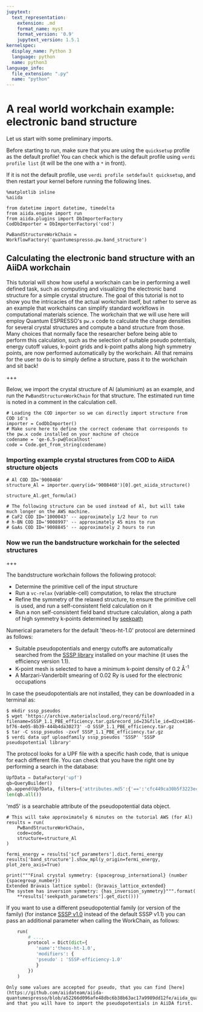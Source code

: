 ```yaml
---
jupytext:
  text_representation:
    extension: .md
    format_name: myst
    format_version: '0.9'
    jupytext_version: 1.5.1
kernelspec:
  display_name: Python 3
  language: python
  name: python3
language_info:
  file_extension: ".py"
  name: "python"
---
```


# A real world workchain example: electronic band structure

Let us start with some preliminary imports.

Before starting to run, make sure that you are using the `quicksetup` profile as the default profile!
You can check which is the default profile using `verdi profile list` (it will be the one with a `*` in front).

If it is not the default profile, use `verdi profile setdefault quicksetup`, and then restart your kernel before running the following lines.

```{code-cell} ipython3
%matplotlib inline
%aiida

from datetime import datetime, timedelta
from aiida.engine import run
from aiida.plugins import DbImporterFactory
CodDbImporter = DbImporterFactory('cod')

PwBandStructureWorkChain = WorkflowFactory('quantumespresso.pw.band_structure')
```

## Calculating the electronic band structure with an AiiDA workchain

This tutorial will show how useful a workchain can be in performing a well defined task, such as computing and visualizing the electronic band structure for a simple crystal structure.
The goal of this tutorial is not to show you the intricacies of the actual workchain itself, but rather to serve as an example that workchains can simplify standard workflows in computational materials science.
The workchain that we will use here will employ Quantum ESPRESSO's `pw.x` code to calculate the charge densities for several crystal structures and compute a band structure from those.
Many choices that normally face the researcher before being able to perform this calculation, such as the selection of suitable pseudo potentials, energy cutoff values, k-point grids and k-point paths along high symmetry points, are now performed automatically by the workchain.
All that remains for the user to do is to simply define a structure, pass it to the workchain and sit back!

+++

Below, we import the crystal structure of Al (aluminium) as an example, and run the `PwBandStructureWorkChain` for that structure.
The estimated run time is noted in a comment in the calculation cell.

```{code-cell} ipython3
# Loading the COD importer so we can directly import structure from COD id's
importer = CodDbImporter()
# Make sure here to define the correct codename that corresponds to the pw.x code installed on your machine of choice
codename = 'qe-6.5-pw@localhost'
code = Code.get_from_string(codename)
```

### Importing example crystal structures from COD to AiiDA structure objects

```{code-cell} ipython3
# Al COD ID='9008460'
structure_Al = importer.query(id='9008460')[0].get_aiida_structure()

structure_Al.get_formula()

# The following structure can be used instead of Al, but will take much longer on the AWS machine.
# CaF2 COD ID='1000043' -- approximately 1/2 hour to run
# h-BN COD ID='9008997' -- approximately 45 mins to run
# GaAs COD ID='9008845' -- approximately 2 hours to run
```

### Now we run the bandstructure workchain for the selected structures

+++

The bandstructure workchain follows the following protocol:

* Determine the primitive cell of the input structure
* Run a `vc-relax` (variable-cell) computation, to relax the structure
* Refine the symmetry of the relaxed structure, to ensure the primitive cell is used, and run a self-consistent field calculation on it
* Run a non self-consistent field band structure calculation, along a path of high symmetry k-points determined by [seekpath](http://materialscloud.org/tools/seekpath)

Numerical parameters for the default 'theos-ht-1.0' protocol are determined as follows:

* Suitable pseudopotentials and energy cutoffs are automatically searched from the [SSSP library](http://materialscloud.org/sssp) installed on your machine  (it uses the efficiency version 1.1).
* K-point mesh is selected to have a minimum k-point density of 0.2 Å<sup>-1</sup>
* A Marzari-Vanderbilt smearing of 0.02 Ry is used for the electronic occupations

In case the pseudopotentials are not installed, they can be downloaded in a terminal as:

```console
$ mkdir sssp_pseudos
$ wget 'https://archive.materialscloud.org/record/file?filename=SSSP_1.1_PBE_efficiency.tar.gz&record_id=23&file_id=d2ce4186-bf76-4e05-8b39-444b4da30273' -O SSSP_1.1_PBE_efficiency.tar.gz
$ tar -C sssp_pseudos -zxvf SSSP_1.1_PBE_efficiency.tar.gz
$ verdi data upf uploadfamily sssp_pseudos 'SSSP' 'SSSP pseudopotential library'
```

The protocol looks for a UPF file with a specific hash code, that is unique for each different file.
You can check that you have the right
one by performing a search in the database:

```python
UpfData = DataFactory('upf')
qb=QueryBuilder()
qb.append(UpfData, filters={'attributes.md5':{'==':'cfc449ca30b5f3223ec38ddd88ac046d'}})
len(qb.all())
```

'md5' is a searchable attribute of the pseudopotential data object.

```{code-cell} ipython3
# This will take approximately 6 minutes on the tutorial AWS (for Al)
results = run(
    PwBandStructureWorkChain,
    code=code,
    structure=structure_Al
)
```

```{code-cell} ipython3
fermi_energy = results['scf_parameters'].dict.fermi_energy
results['band_structure'].show_mpl(y_origin=fermi_energy, plot_zero_axis=True)

print("""Final crystal symmetry: {spacegroup_international} (number {spacegroup_number})
Extended Bravais lattice symbol: {bravais_lattice_extended}
The system has inversion symmetry: {has_inversion_symmetry}""".format(
    **results['seekpath_parameters'].get_dict()))
```

If you want to use a different pseudopotential family (or version of the family) (for instance [SSSP v1.0](https://doi.org/10.24435/materialscloud:2018.0001/v1) instead of the default SSSP v1.1) you can pass an additional parameter when calling the WorkChain, as follows:

```python
    run(
        # ...,
        protocol = Dict(dict={
           'name':'theos-ht-1.0',
           'modifiers': {
           'pseudo' : 'SSSP-efficiency-1.0'
           }
        })
    )
```

```{note}
Only some values are accepted for pseudo, that you can find [here](https://github.com/aiidateam/aiida-quantumespresso/blob/a52266d096afe48dbc6b38b63ac17a9989dd12fe/aiida_quantumespresso/utils/protocols/pw.py#L24); and that you will have to import the pseudopotentials in AiiDA first.
```
